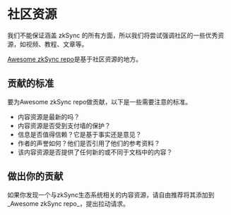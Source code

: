 # 社区资源

我们不能保证涵盖 zkSync 的所有方面，所以我们将尝试强调社区的一些优秀资源，如视频、教程、文章等。

[Awesome zkSync repo](https://github.com/0xJuancito/awesome-zksync)是基于社区资源的地方。

## 贡献的标准

要为Awesome zkSync repo做贡献，以下是一些需要注意的标准。

- 内容资源是最新的吗？
- 内容资源是否受到支付墙的保护？
- 信息是否值得信赖？它是基于事实还是意见？
- 作者的声誉如何？他们是否引用了他们的参考资料？
- 该内容资源是否提供了任何新的或不同于文档中的内容？

## 做出你的贡献

如果你发现一个与zkSync生态系统相关的内容资源，请自由推荐将其添加到_Awesome zkSync repo_，提出拉动请求。
